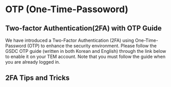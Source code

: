 # OTP (One-Time-Passoword)

## Two-factor Authentication(2FA) with OTP Guide
We have introduced a Two-Factor Authentication (2FA) using One-Time-Password (OTP) to enhance the security environment. Please follow the GSDC OTP guide (written in both Korean and English) through the link below to enable it on your TEM account. Note that you must follow the guide when you are already logged in.


## 2FA Tips and Tricks
